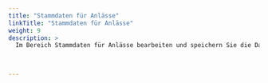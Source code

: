 ```yaml
---
title: "Stammdaten für Anlässe"
linkTitle: "Stammdaten für Anlässe"
weight: 9
description: >
  Im Bereich Stammdaten für Anlässe bearbeiten und speichern Sie die Daten für Anlasstypen und den Anlassstatus. 
 


---
```


